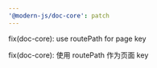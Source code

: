 ```yaml
---
'@modern-js/doc-core': patch
---
```


fix(doc-core): use routePath for page key

fix(doc-core): 使用 routePath 作为页面 key
